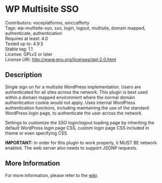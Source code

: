 WP Multisite SSO
==================

Contributors: voceplatforms, smccafferty  
Tags: wp-multisite-sso, sso, login, logout, multisite,
domain mapped, authenticate, authentication  
Requires at least: 4.0  
Tested up to: 4.9.5  
Stable tag: 1.1  
License: GPLv2 or later  
License URI: http://www.gnu.org/licenses/gpl-2.0.html  

## Description
Single sign on for a multisite WordPress implementation. Users are authenticated for all sites across the network. This plugin is best used within a domain mapped environment where the normal domain authentication cookie would not apply. Uses internal WordPress authentication functions, including maintaining the use of the standard WordPress login page, to authenticate the user across the network.

Settings to customize the SSO login/logout loading page by inheriting the default WordPress login page CSS, custom login page CSS included in theme or even specifying CSS.

**IMPORTANT:** In order for this plugin to work properly, it MUST BE network enabled. The web server also needs to support JSONP requests.
 
## More Information
For more information, please refer to the [wiki](https://github.com/voceconnect/wp-multisite-sso/wiki).
